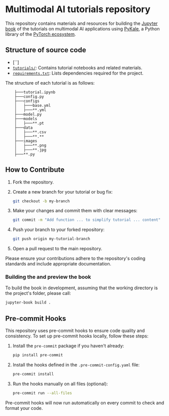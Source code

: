# Multimodal AI tutorials repository

<!-- This repository contains materials and resources for EMBC 2025 Workshop: Open Biomedical Multimodal AI Research – From Pixels to Molecules – 16 July | Copenhagen, Denmark. -->

This repository contains materials and resources for building the [Jupyter book](https://pykale.github.io/mmai-tutorials/) of the tutorials on multimodal AI applications using [PyKale](https://github.com/pykale/pykale), a Python library of the [PyTorch ecosystem](https://landscape.pytorch.org/?item=training--multimodal--pykale).

## Structure of source code

- [``]
- [`tutorials/`](https://github.com/pykale/mmai-tutorials/tree/main/tutorials): Contains tutorial notebooks and related materials.
- [`requirements.txt`](https://github.com/pykale/mmai-tutorials/blob/main/requirements.txt): Lists dependencies required for the project.

The structure of each tutorial is as follows:

```text
    ├───tutorial.ipynb
    ├───config.py
    ├───configs
    │   ├───base.yml
    │   ├───**.yml
    ├───model.py
    ├───models
    │   ├───**.pt
    ├───data
    │   ├───**.csv
    │   ├───**.**
    ├───images
    │   ├───**.png
    │   ├───**.jpg
    ├───**.py
```

## How to Contribute

1. Fork the repository.
2. Create a new branch for your tutorial or bug fix:

   ```bash
   git checkout -b my-branch
   ```

3. Make your changes and commit them with clear messages:

   ```bash
   git commit -m "Add function ... to simplify tutorial ... content"
   ```

4. Push your branch to your forked repository:

   ```bash
   git push origin my-tutorial-branch
   ```

5. Open a pull request to the main repository.

Please ensure your contributions adhere to the repository's coding standards and include appropriate documentation.

### Building the and preview the book

To build the book in development, assuming that the working directory is the project's folder, please call:

```bash
jupyter-book build .
```

## Pre-commit Hooks

This repository uses pre-commit hooks to ensure code quality and consistency. To set up pre-commit hooks locally, follow these steps:

1. Install the `pre-commit` package if you haven't already:

   ```bash
   pip install pre-commit
   ```

2. Install the hooks defined in the `.pre-commit-config.yaml` file:

   ```bash
   pre-commit install
   ```

3. Run the hooks manually on all files (optional):

   ```bash
   pre-commit run --all-files
   ```

Pre-commit hooks will now run automatically on every commit to check and format your code.
